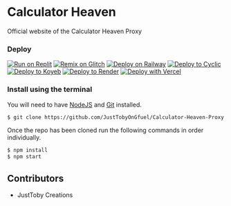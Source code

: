 # Calculator Heaven
Official website of the Calculator Heaven Proxy

### Deploy
[![Run on Replit](https://binbashbanana.github.io/deploy-buttons/buttons/remade/replit.svg)](https://replit.com/github/JustTobyOnGfuel/Calculator-Heaven-Proxy)
[![Remix on Glitch](https://binbashbanana.github.io/deploy-buttons/buttons/remade/glitch.svg)](https://glitch.com/edit/#!/import/github/JustTobyOnGfuel/Calculator-Heaven-Proxy)
[![Deploy on Railway](https://binbashbanana.github.io/deploy-buttons/buttons/remade/railway.svg)](https://railway.app/new/template?template=https://github.com/JustTobyOnGfuel/Calculator-Heaven-Proxy)
[![Deploy to Cyclic](https://binbashbanana.github.io/deploy-buttons/buttons/remade/cyclic.svg)](https://app.cyclic.sh/api/app/deploy/JustTobyOnGfuel/Calculator-Heaven-Proxy)
[![Deploy to Koyeb](https://binbashbanana.github.io/deploy-buttons/buttons/remade/koyeb.svg)](https://app.koyeb.com/deploy?type=git&repository=github.com/JustTobyOnGfuel/Calculator-Heaven-Proxy&branch=main&name=Calculator-Heaven-Proxy)
[![Deploy to Render](https://binbashbanana.github.io/deploy-buttons/buttons/remade/render.svg)](https://render.com/deploy?repo=https://github.com/JustTobyOnGfuel/Calculator-Heaven-Proxy)
[![Deploy with Vercel](https://binbashbanana.github.io/deploy-buttons/buttons/remade/vercel.svg)](https://vercel.com/new/clone?repositoryurl=https://github.com/JustTobyOnGfuel/Calculator-Heaven-Proxy)

### Install using the terminal
You will need to have [NodeJS](https://nodejs.org) and [Git](https://git-scm.com/download) installed.
````bash
$ git clone https://github.com/JustTobyOnGfuel/Calculator-Heaven-Proxy.git
````
Once the repo has been cloned run the following commands in order individually.
````bash
$ npm install
$ npm start
````

## Contributors

- JustToby Creations

